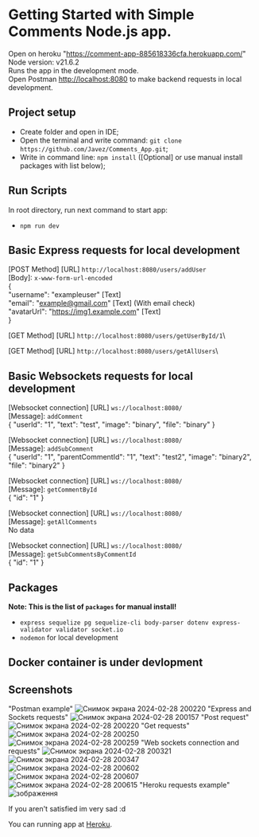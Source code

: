 # Getting Started with Simple Comments Node.js app.
Open on heroku "https://comment-app-885618336cfa.herokuapp.com/" \
Node version: v21.6.2\
Runs the app in the development mode.\
Open Postman [http://localhost:8080](http://localhost:8080) to make backend requests in local development.

## Project setup

- Create folder and open in IDE;
- Open the terminal and write command: `git clone https://github.com/Javez/Comments_App.git`;
- Write in command line: `npm install` ([Optional] or use manual install packages with list below);

## Run Scripts

In root directory, run next command to start app:

- `npm run dev`

## Basic Express requests for local development

[POST Method]
[URL] `http://localhost:8080/users/addUser`\
[Body]: `x-www-form-url-encoded`\
{\
"username": "exampleuser" [Text]\
"email": "example@gmail.com" [Text] (With email check)\
"avatarUrl": "https://img1.example.com" [Text]\
}

[GET Method]
[URL] `http://localhost:8080/users/getUserById/1`\

[GET Method]
[URL] `http://localhost:8080/users/getAllUsers`\

## Basic Websockets requests for local development

[Websocket connection]
[URL] `ws://localhost:8080/`\
[Message]: `addComment`\
{
"userId": "1",
"text": "test",
"image": "binary",
"file": "binary"
}

[Websocket connection]
[URL] `ws://localhost:8080/`\
[Message]: `addSubComment`\
{
"userId": "1",
"parentCommentId": "1",
"text": "test2",
"image": "binary2",
"file": "binary2"
}

[Websocket connection]
[URL] `ws://localhost:8080/`\
[Message]: `getCommentById`\
{
"id": "1"
}

[Websocket connection]
[URL] `ws://localhost:8080/`\
[Message]: `getAllComments`\
No data

[Websocket connection]
[URL] `ws://localhost:8080/`\
[Message]: `getSubCommentsByCommentId`\
{
"id": "1"
}

## Packages

**Note: This is the list of `packages` for manual install!**

- `express sequelize pg sequelize-cli body-parser dotenv express-validator validator socket.io`
- `nodemon` for local development

## Docker container is under devlopment

## Screenshots
"Postman example"
![Снимок экрана 2024-02-28 200220](https://github.com/Javez/Comments_App/assets/66317972/c98f6cd9-9fe1-4b4d-bc02-202d9f53040d)
"Express and Sockets requests"
![Снимок экрана 2024-02-28 200157](https://github.com/Javez/Comments_App/assets/66317972/566b2186-7bd9-4f72-b473-2fe5e05a084b)
"Post request"
![Снимок экрана 2024-02-28 200220](https://github.com/Javez/Comments_App/assets/66317972/c675dd2d-a223-42ba-a14d-a85a487b3953)
"Get requests"
![Снимок экрана 2024-02-28 200250](https://github.com/Javez/Comments_App/assets/66317972/2fa25a7a-a540-418c-9a76-55477a07c4ed)
![Снимок экрана 2024-02-28 200259](https://github.com/Javez/Comments_App/assets/66317972/a27812bd-3121-48a5-90b4-186dfc995ce6)
"Web sockets connection and requests"
![Снимок экрана 2024-02-28 200321](https://github.com/Javez/Comments_App/assets/66317972/9cc203df-6d70-464c-8381-3793a92a605d)
![Снимок экрана 2024-02-28 200347](https://github.com/Javez/Comments_App/assets/66317972/3d4a4639-2ef2-47c7-8b4a-fbb420928229)
![Снимок экрана 2024-02-28 200602](https://github.com/Javez/Comments_App/assets/66317972/f7ac4f2f-ae0c-48ad-ba44-0f2f04b1007c)
![Снимок экрана 2024-02-28 200607](https://github.com/Javez/Comments_App/assets/66317972/47564528-2773-4ff5-bcb7-4e8de5d61d9c)
![Снимок экрана 2024-02-28 200615](https://github.com/Javez/Comments_App/assets/66317972/49b69067-1982-446a-b8d4-6bffe629fa11)
"Heroku requests example"
![зображення](https://github.com/Javez/Comments_App/assets/66317972/3a6cce61-61e9-4dd6-8f6d-50513a1a0fb5)

If you aren't satisfied im very sad :d

You can running app at [Heroku]([url](https://comment-app-885618336cfa.herokuapp.com/)https://comment-app-885618336cfa.herokuapp.com/).
